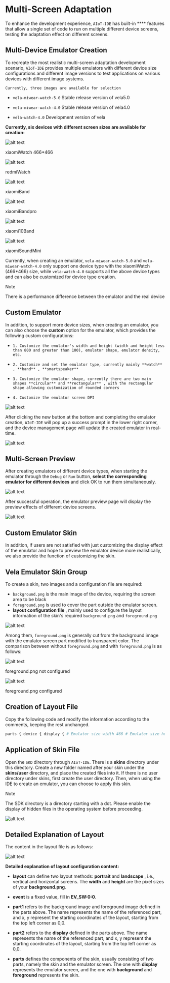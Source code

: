 <!-- 源地址: https://iot.mi.com/vela/quickapp/en/tools/debug/multi-screens.html -->

# Multi-Screen Adaptation

To enhance the development experience, `AIoT-IDE` has built-in **** features that allow a single set of code to run on multiple different device screens, testing the adaptation effect on different screens.

## Multi-Device Emulator Creation

To recreate the most realistic multi-screen adaptation development scenario, `AIoT-IDE` provides multiple emulators with different device size configurations and different image versions to test applications on various devices with different image systems.

`Currently, three images are available for selection`

  * `vela-miwear-watch-5.0` Stable release version of vela5.0

  * `vela-miwear-watch-4.0` Stable release version of vela4.0

  * `vela-watch-4.0` Development version of vela

**Currently, six devices with different screen sizes are available for creation:**

![alt text](../../images/s3-watch.png)

xiaomiWatch 466*466

![alt text](../../images/s4-watch.png)

redmiWatch

![alt text](../../images/8-band.png)

xiaomiBand

![alt text](../../images/8pro-band.png)

xiaomiBandpro

![alt text](../../images/10-band.png)

xiaomi10Band

![alt text](../../images/sound-mini.png)

xiaomiSoundMini

Currently, when creating an emulator, `vela-miwear-watch-5.0` and `vela-miwear-watch-4.0` only support one device type with the xiaomiWatch (466*466) size, while `vela-watch-4.0` supports all the above device types and can also be customized for device type creation.

Note

There is a performance difference between the emulator and the real device

## Custom Emulator

In addition, to support more device sizes, when creating an emulator, you can also choose the **custom** option for the emulator, which provides the following custom configurations:

  *     1. Customize the emulator's width and height (width and height less than 800 and greater than 100), emulator shape, emulator density, etc.
  *     2. Customize and set the emulator type, currently mainly **watch** , **band** , **smartspeaker**
  *     3. Customize the emulator shape, currently there are two main shapes **circular** and **rectangular** , with the rectangular shape allowing customization of rounded corners
  *     4. Customize the emulator screen DPI

![alt text](../../images/ide-emulator-4.png)

After clicking the new button at the bottom and completing the emulator creation, `AIoT-IDE` will pop up a success prompt in the lower right corner, and the device management page will update the created emulator in real-time.

![alt text](../../images/ide-emulator-5.png)

## Multi-Screen Preview

After creating emulators of different device types, when starting the emulator through the `Debug` or `Run` button, **select the corresponding emulator for different devices** and click OK to run them simultaneously.

![alt text](../../images/ide-debug-13.png)

After successful operation, the emulator preview page will display the preview effects of different device screens.

![alt text](../../images/ide-debug-12.gif)

## Custom Emulator Skin

In addition, if users are not satisfied with just customizing the display effect of the emulator and hope to preview the emulator device more realistically, we also provide the function of customizing the skin.

## Vela Emulator Skin Group

To create a skin, two images and a configuration file are required:

  * `background.png` is the main image of the device, requiring the screen area to be black
  * `foreground.png` is used to cover the part outside the emulator screen.
  * **layout configuration file** , mainly used to configure the layout information of the skin's required `background.png` and `foreground.png`

![alt text](../../images/ide-skin-1.png)

Among them, `foreground.png` is generally cut from the background image with the emulator screen part modified to transparent color. The comparison between without `foreground.png` and with `foreground.png` is as follows:

![alt text](../../images/ide-skin-2.png)

foreground.png not configured

![alt text](../../images/ide-skin-3.png)

foreground.png configured

## Creation of Layout File

Copy the following code and modify the information according to the comments, keeping the rest unchanged.
```bash
parts { device { display { # Emulator size width 466 # Emulator size height 466 # x and y fill 0 x 0 y 0 } } portrait { background { # Name of the background image image background.png } foreground { # Name of the foreground image mask foreground.png } } } layouts { portrait { // The size of the entire skin, usually using the pixel size of the background image width 572 height 938 event EV_SW:0:1 part1 { name portrait x 0 y 0 } part2 { name device # The starting coordinates of the foreground image when cutting from the background image, calculated with the top left corner as 0,0 x 54 y 236 } } } // Fields that will be passed to the underlying configuration when creating the emulator props { // Screen shape. Optional values: circle (circular) , rect (rectangular) , pill-shaped (capsule-shaped screen eg: full-screen bracelet) shape circle // Screen density, optional values: [ '120' , '140' , '160' , '180' , '213' , '240' , '280' , '320' , '340' , '360' , '400' , '420' , '440' , '480' , '560' , '640' ] density 320 // Device type, optional values: phone (mobile phone) , watch (watch) , pad (tablet) , car (car) , tv (television) , band (bracelet) , smartspeaker (speaker) , default is watch flavor watch }
```

## Application of Skin File

Open the `SKD` directory through `AIoT-IDE`. There is a **skins** directory under this directory. Create a new folder named after your skin under the **skins/user** directory, and place the created files into it. If there is no user directory under skins, first create the user directory. Then, when using the IDE to create an emulator, you can choose to apply this skin.

Note

The SDK directory is a directory starting with a dot. Please enable the display of hidden files in the operating system before proceeding.

![alt text](../../images/ide-skin-4.png)

## Detailed Explanation of Layout

The content in the layout file is as follows:

![alt text](../../images/ide-skin-5.png)

**Detailed explanation of layout configuration content:**

  * **layout** can define two layout methods: **portrait** and **landscape** , i.e., vertical and horizontal screens. The **width** and **height** are the pixel sizes of your **background.png**.

  * **event** is a fixed value, fill in **EV_SW:0:0**.

  * **part1** refers to the background image and foreground image defined in the parts above. The name represents the name of the referenced part, and x, y represent the starting coordinates of the layout, starting from the top left corner as 0,0.

  * **part2** refers to the **display** defined in the parts above. The name represents the name of the referenced part, and x, y represent the starting coordinates of the layout, starting from the top left corner as 0,0.

  * **parts** defines the components of the skin, usually consisting of two parts, namely the skin and the emulator screen. The one with **display** represents the emulator screen, and the one with **background** and **foreground** represents the skin.

